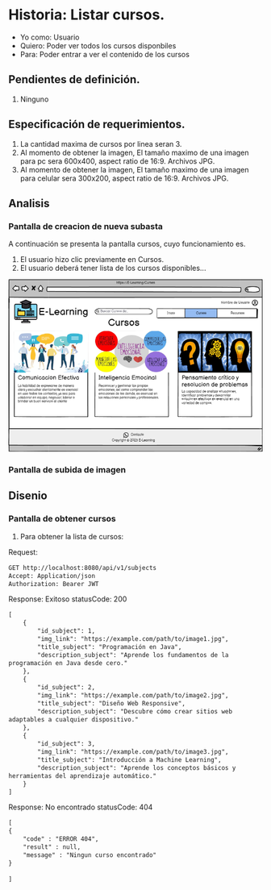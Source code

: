 # Historia: Listar cursos.

- Yo como: Usuario
- Quiero: Poder ver todos los cursos disponbiles
- Para: Poder entrar a ver el contenido de los cursos

## Pendientes de definición.

1. Ninguno

## Especificación de requerimientos.

1. La cantidad maxima de cursos por linea seran 3.
2. Al momento de obtener la imagen, El tamaño maximo de una imagen para pc sera 600x400, aspect ratio de 16:9. Archivos JPG.
3. Al momento de obtener la imagen, El tamaño maximo de una imagen para celular sera 300x200, aspect ratio de 16:9. Archivos JPG.

## Analisis

### Pantalla de creacion de nueva subasta

A continuación se presenta la pantalla cursos, cuyo funcionamiento es.

1. El usuario hizo clic previamente en Cursos.
2. El usuario deberá tener lista de los cursos disponibles...

![Alt text](image-2.png)

### Pantalla de subida de imagen

## Disenio

### Pantalla de obtener cursos

1. Para obtener la lista de cursos:

Request:

```
GET http://localhost:8080/api/v1/subjects
Accept: Application/json
Authorization: Bearer JWT
```

Response: Exitoso statusCode: 200

```
[
    {
        "id_subject": 1,
        "img_link": "https://example.com/path/to/image1.jpg",
        "title_subject": "Programación en Java",
        "description_subject": "Aprende los fundamentos de la programación en Java desde cero."
    },
    {
        "id_subject": 2,
        "img_link": "https://example.com/path/to/image2.jpg",
        "title_subject": "Diseño Web Responsive",
        "description_subject": "Descubre cómo crear sitios web adaptables a cualquier dispositivo."
    },
    {
        "id_subject": 3,
        "img_link": "https://example.com/path/to/image3.jpg",
        "title_subject": "Introducción a Machine Learning",
        "description_subject": "Aprende los conceptos básicos y herramientas del aprendizaje automático."
    }
]
```

Response: No encontrado statusCode: 404

```
[
{
    "code" : "ERROR 404",
    "result" : null,
    "message" : "Ningun curso encontrado"
}

]
```
